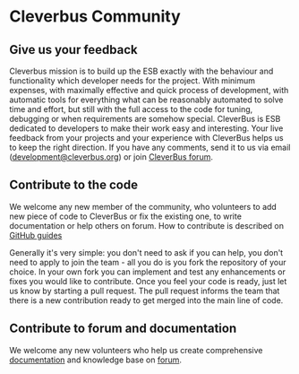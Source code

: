 # Cleverbus Community

## Give us your feedback
Cleverbus mission is to build up the ESB exactly with the behaviour and functionality which developer needs for the project. With minimum expenses, with maximally effective and quick process of development, with automatic tools for everything what can be reasonably automated to solve time and effort, but still with the full access to the code for tuning, debugging or when requirements are somehow special.
CleverBus is ESB dedicated to developers to make their work easy and interesting. Your live feedback from your projects and your experience with CleverBus helps us to keep the right direction. If you have any comments, send it to us via email ([development@cleverbus.org](development@cleverbus.org)) or join [CleverBus forum](https://groups.google.com/d/forum/cleverbus).

## Contribute to the code
We welcome any new member of the community, who volunteers to add new piece of code to CleverBus or fix the existing one, to write documentation or help others on forum. How to contribute is described on [GitHub guides](https://guides.github.com/activities/contributing-to-open-source/) 

Generally it's very simple: you don't need to ask if you can help, you don't need to apply to join the team - all you do is you fork the repository of your choice. In your own fork you can implement and test any enhancements or fixes you would like to contribute. Once you feel your code is ready, just let us know by starting a pull request. The pull request informs the team that there is a new contribution ready to get merged into the main line of code.

## Contribute to forum and documentation
We welcome any new volunteers who help us create comprehensive [documentation](https://cleverbus.atlassian.net/wiki/display/CLVBUS) and knowledge base on [forum](https://groups.google.com/d/forum/cleverbus).